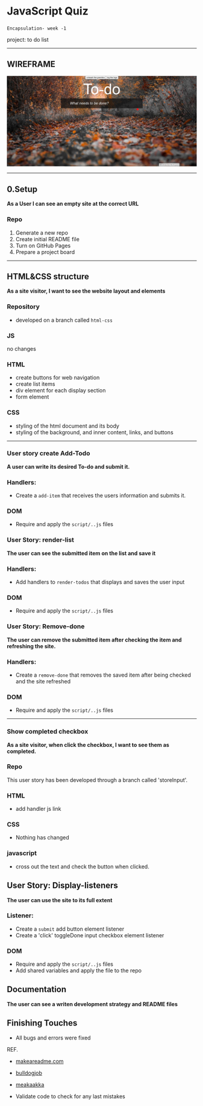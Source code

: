 # JavaScript Quiz
`Encapsulation- week -1`

project:  to do list 


---



## WIREFRAME

![wireframe](https://github.com/gelilaa/encapsulation-week1/blob/master/public/assets/wireframe.jpg?raw=true)

---

## 0.Setup
**As a User I can see an empty site at the correct URL**



### Repo

1. Generate a new repo
2. Create initial README file
3. Turn on GitHub Pages
4. Prepare a project board
---

##  HTML&CSS structure

**As a site visitor, I want to see the website layout and elements**

### Repository

- developed on a branch called `html-css`

### JS

no changes

### HTML

- create buttons for web navigation
- create list items
- div element for each display section
- form element

### CSS

- styling of the html document and its body
- styling of the background, and inner content, links, and buttons

---



### User story  create Add-Todo 
__A user can write  its desired To-do and submit it.__


### Handlers:

* Create a `add-item` that receives the users information and submits it.



### DOM 
-	Require and apply the `script/..js` files

### User Story: render-list 

__The user can see the submitted item on the list and save it__

### Handlers:

* Add handlers to `render-todos` that displays and saves the user input

### DOM 
-	Require and apply the `script/..js` files


### User Story: Remove-done

__The user can remove the submitted item after checking the item and refreshing the site.__

### Handlers:

* Create a `remove-done` that removes the saved item after being checked and the site refreshed

### DOM 
-	Require and apply the `script/..js` files
---

### Show completed checkbox

 __As a site visitor, when  click the checkbox, I want to see them as completed.__

### Repo

This user story has been developed through a branch called 'storeInput'.

### HTML

- add handler js link

### CSS

- Nothing has changed

### javascript

- cross out the text and check the button when clicked.

## User Story: Display-listeners

__The user can use the site to its full extent__

### Listener:

* Create a `submit` add button element listener 
* Create a 'click' toggleDone input checkbox element listener


### DOM 
-	Require and apply the `script/..js` files
- Add shared variables and apply the file to the repo

##  Documentation

__The user can see a writen development strategy and README files__



## Finishing Touches

- All bugs and errors were fixed


REF.
-  [makeareadme.com](https://www.makeareadme.com/)

-  [bulldogjob](https://bulldogjob.com/news/449-how-to-write-a-good-readme-for-your-github-project)

-  [meakaakka](https://medium.com/@meakaakka/a-beginners-guide-to-writing-a-kickass-readme-7ac01da88ab3)

- Validate code to check for any last mistakes

